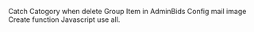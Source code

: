 Catch Catogory when delete
Group Item in AdminBids
Config mail image
Create function Javascript use all.
